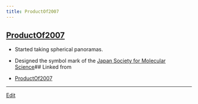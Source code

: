 ```yaml
---
title: ProductOf2007
---
```


## [ProductOf2007](/ProductOf2007)

*  Started taking spherical panoramas.
*  Designed the symbol mark of the [Japan Society for  Molecular Science](http://molsci.jp)## Linked from

* [ProductOf2007](/ProductOf2007)


----
[Edit](https://github.com/vitroid/vitroid.github.io/edit/master/MD/ProductOf2007.md)
